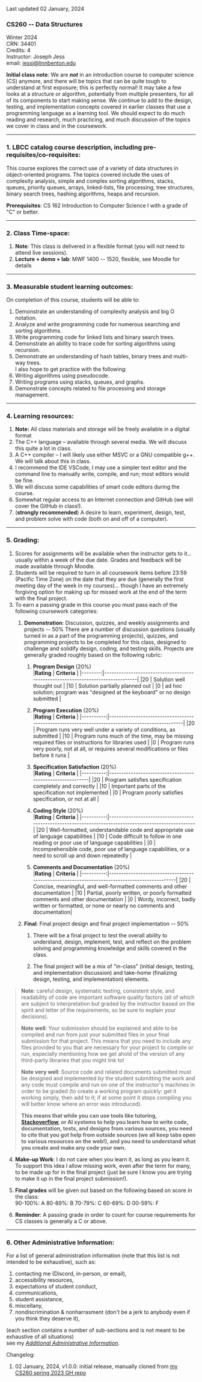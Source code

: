 Last updated 02 January, 2024

### CS260 -- Data Structures
Winter 2024  
CRN: 34401  
Credits: 4  
Instructor: Joseph Jess  
email: <jessj@linnbenton.edu>

**Initial class note**: We are ***not*** in an introduction course to
computer science (CS) anymore, and there will be topics that can be
quite tough to understand at first exposure; this is perfectly normal!
It may take a few looks at a structure or algorithm, potentially from
multiple presenters, for all of its components to start making sense. We
continue to add to the design, testing, and implementation concepts
covered in earlier classes that use a programming language as a learning
tool. We should expect to do much reading and research, much practicing,
and much discussion of the topics we cover in class and in the
coursework.

---

### 1. LBCC catalog course description, including pre-requisites/co-requisites:

This course explores the correct use of a variety of data structures in object-oriented programs. The topics covered include the uses of complexity analysis, simple and complex sorting algorithms, stacks, queues, priority queues, arrays, linked-lists, file processing, tree structures, binary search trees, hashing algorithms, heaps and recursion.

**Prerequisites**: CS 162 Introduction to Computer Science I with a grade of \"C\" or better.

---

### 2. Class Time-space:
1.  **Note**: This class is delivered in a flexible format (you will not need to attend live sessions).
2.  **Lecture + demo + lab**: MWF 1400 -- 1520, flexible, see Moodle for details

---

### 3. Measurable student learning outcomes:

On completion of this course, students will be able to:
1.  Demonstrate an understanding of complexity analysis and big O notation.  
2. Analyze and write programming code for numerous searching and sorting algorithms.  
3. Write programming code for linked lists and binary search trees.  
4. Demonstrate an ability to trace code for sorting algorithms using recursion.  
5. Demonstrate an understanding of hash tables, binary trees and multi-way trees.  
I also hope to get practice with the following:  
6. Writing algorithms using pseudocode.  
7. Writing programs using stacks, queues, and graphs.  
8. Demonstrate concepts related to file processing and storage management.  


---

### 4. Learning resources:

1.  **Note:** All class materials and storage will be freely available in a digital format
2.  The C++ language –  available through several media.  We will discuss this quite a lot in class.
3. A C++ compiler – I will likely use either MSVC or a GNU compatible g++.  We will talk about this in class.
4. I recommend the IDE VSCode, I may use a simpler text editor and the command line to manually write, compile, and run; most editors would be fine.
  1. We will discuss some capabilities of smart code editors during the course.
5. Somewhat regular access to an Internet connection and GitHub (we will cover the GitHub in class!).
6. (**strongly recommended**) A desire to learn, experiment, design, test, and problem solve with code (both on and off of a computer).

---

### 5. Grading:

1. Scores for assignments will be available when the instructor gets to it... usually within a week of the due date. Grades and feedback will be made available through Moodle.
2. Students will be required to turn in all coursework items before 23:59 (Pacific Time Zone) on the date that they are due (generally the first meeting day of the week in my courses)\... though I have an extremely forgiving option for making up for missed work at the end of the term with the final project.
3. To earn a passing grade in this course you must pass each of the following coursework categories:
    1.  **Demonstration**: Discussion, quizzes, and weekly assignments and projects -- 50%
        There are a number of discussion questions (usually turned in as a part of the programming projects), quizzes, and programming projects to be completed for this class, designed to challenge and solidify design, coding, and testing skills. Projects are generally graded roughly based on the following rubric:  
        1.  **Program Design** (20%)  
            |**Rating** | **Criteria**                                                                 |
            |--------:|--------------------------------------------------------------------------------|
            |20       | Solution well thought out                                                      |
            |10       | Solution partially planned out                                                 |
            |0        | ad hoc solution; program was "designed at the keyboard" or no design submitted |
            
        2.  **Program Execution** (20%)  
            |**Rating** | **Criteria**                                                                                    |
            |----------:|-------------------------------------------------------------------------------------------------|
            |20         | Program runs very well under a variety of conditions, as submitted                              |
            |10         | Program runs much of the time, may be missing required files or instructions for libraries used |
            |0          | Program runs very poorly, not at all, or requires several modifications or files before it runs |
            
        3.  **Specification Satisfaction** (20%)  
            |**Rating** | **Criteria**                                             |
            |----------:|----------------------------------------------------------|
            |20         | Program satisfies specification completely and correctly |
            |10         | Important parts of the specification not implemented     |
            |0          | Program poorly satisfies specification, or not at all    |   
            
        4.  **Coding Style** (20%)  
            |**Rating** | **Criteria**                                                                                         |
            |----------:|------------------------------------------------------------------------------------------------------|
            |20         | Well-formatted, understandable code and appropriate use of language capabilities                     |
            |10         | Code difficult to follow in one reading or poor use of language capabilities                         |
            |0          | Incomprehensible code, poor use of language capabilities, or a need to scroll up and down repeatedly |
            
        5.  **Comments and Documentation** (20%)  
            |**Rating** | **Criteria**                                                                                 |
            |----------:|----------------------------------------------------------------------------------------------|
            |20         | Concise, meaningful, and well-formatted comments and other documentation                     |
            |10         | Partial, poorly written, or poorly formatted comments and other documentation                |
            |0          | Wordy, incorrect, badly written or formatted, or none or nearly no comments and documentation|
            
    2.  **Final**: Final project design and final project implementation -- 50%
        1.  There will be a final project to test the overall ability to understand, design, implement, test, and reflect on the problem solving and programming knowledge and skills covered in the class.
        
        2.  The final project will be a mix of "in-class" (initial design, testing, and implementation discussion) and take-home (finalizing design, testing, and implementation) elements.

> **Note**: careful design, systematic testing, consistent style, and readability of code are important software quality factors (all of which are subject to interpretation but graded by the instructor based on the spirit and letter of the requirements, so be sure to explain your decisions).
>
>  **Note** **well**: Your submission should be explained and able to be compiled and run from just your submitted files in your final submission for that project. This means that you need to include any files provided to you that are necessary for your project to compile or run, especially mentioning how we get ahold of the version of any third-party libraries that you might link to!
>
> **Note** **very well**: Source code and related documents submitted must be designed and implemented by the student submitting the work and any code must compile and run on one of the instructor\'s machines in order to be graded (to create a working program quickly: get it working simply, then add to it; if at some point it stops compiling you will better know where an error was introduced).
>
>   **This means that while you can use tools like tutoring, [Stackoverflow](https://stackoverflow.com/), or AI systems to help you learn how to write code, documentation, tests, and designs from various sources, you need to cite that you got help from outside sources (we all keep tabs open to various resources on the web!), and you need to understand what you create and make any code your own.**

4.  **Make-up Work**: I do not care when you learn it, as long as you learn it. To support this idea I allow missing work, even after the term for many, to be made up for in the final project (just be sure I know you are trying to make it up in the final project submission!).

5.  **Final grades** will be given out based on the following based on score in the class:\
    90-100%: A
    80-89%: B
    70-79%: C
    60-69%: D
    00-59%: F

6. **Reminder**: A passing grade in order to count for course requirements for CS classes is generally a C or above.

---

### 6. Other Administrative Information:

For a list of general administration information (note that this list is not intended to be exhaustive), such as:
1. contacting me (Discord, in-person, or email),
2. accessibility resources,
3. expectations of student conduct,
4. communications,
5. student assistance,
6. miscellany,
7. nondiscrimination & nonharrasment (don't be a jerk to anybody even if you think they deserve it),

(each section contains a number of sub-sections and is not meant to be exhaustive of all situations)  
see my [*Additional Administrative Information*](https://docs.google.com/document/d/1NTerBXVow4rFbZGEpWJKpkpA9DpyOSAfjzJ4FKhf0FU/ "Additional Administrative Information (Google Doc)" ).

Changelog:
1.  02 January, 2024, v1.0.0: initial release, manually cloned from [my CS260 spring 2023 GH repo](https://github.com/Joseph-I-Jess/cs260_spring_2023)
